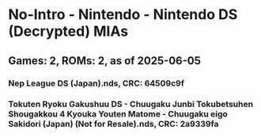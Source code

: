 # No-Intro - Nintendo - Nintendo DS (Decrypted) MIAs
## Games: 2, ROMs: 2, as of 2025-06-05

### Nep League DS (Japan).nds, CRC: 64509c9f
### Tokuten Ryoku Gakushuu DS - Chuugaku Junbi Tokubetsuhen Shougakkou 4 Kyouka Youten Matome - Chuugaku eigo Sakidori (Japan) (Not for Resale).nds, CRC: 2a9339fa
